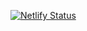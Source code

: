 [![Netlify Status](https://api.netlify.com/api/v1/badges/875f4d1e-aeba-47d5-8357-a276e34b316b/deploy-status)](https://app.netlify.com/sites/confident-archimedes-62e903/deploys)
